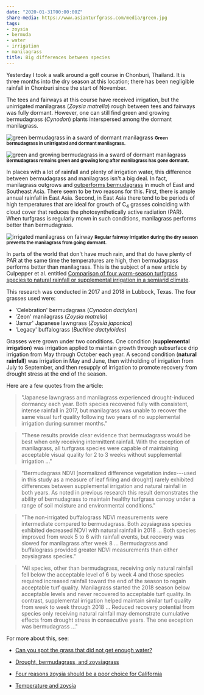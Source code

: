 ```yaml
---
date: "2020-01-31T00:00:00Z"
share-media: https://www.asianturfgrass.com/media/green.jpg
tags:
- zoysia
- bermuda
- water
- irrigation
- manilagrass
title: Big differences between species
---
```


Yesterday I took a walk around a golf course in Chonburi, Thailand. It is three months into the dry season at this location; there has been negligible rainfall in Chonburi since the start of November. 

The tees and fairways at this course have received irrigation, but the unirrigated manilagrass (*Zoysia matrella*) rough between tees and fairways was fully dormant. However, one can still find green and growing bermudagrass (*Cynodon*) plants interspersed among the dormant manilagrass.

![green bermudagrass in a sward of dormant manilagrass](/media/green.jpg)
<small><strong>Green bermudagrass in unirrigated and dormant manilagrass.</strong></small>

![green and growing bermudagrass in a sward of dormant manilagrass](/media/green_and_growing.jpg)
<small><strong>Bermudagrass remains green and growing long after manilagrass has gone dormant.</strong></small>

In places with a lot of rainfall and plenty of irrigation water, this difference between bermudagrass and manilagrass isn't a big deal. In fact, manilagrass outgrows and [outperforms bermudagrass](http://www.files.asianturfgrass.com/201305_manilagrass_links_turf.pdf) in much of East and Southeast Asia. There seem to be two reasons for this. First, there is ample annual rainfall in East Asia. Second, in East Asia there tend to be periods of high temperatures that are ideal for growth of C<sub>4</sub> grasses coinciding with cloud cover that reduces the photosynthetically active radiation (PAR). When turfgrass is regularly mown in such conditions, manilagrass performs better than bermudagrass.

![irrigated manilagrass on fairway](/media/irrigated_fairway.jpg)
<small><strong>Regular fairway irrigation during the dry season prevents the manilagrass from going dormant.</strong></small>

In parts of the world that don't have much rain, and that do have plenty of PAR at the same time the temperatures are high, then bermudagrass performs better than manilagrass. This is the subject of a new article by Culpepper et al. entitled  [Comparison of four warm-season turfgrass species to natural rainfall or supplemental irrigation in a semiarid climate](https://doi.org/10.1002/agg2.20011).

This research was conducted in 2017 and 2018 in Lubbock, Texas. The four grasses used were:

* 'Celebration' bermudagrass (*Cynodon dactylon*)
* 'Zeon' manilagrass (*Zoysia matrella*)
* 'Jamur' Japanese lawngrass (*Zoysia japonica*)
* 'Legacy' buffalograss (*Buchloe dactyloides*)

Grasses were grown under two conditions. One condition (**supplemental irrigation**) was irrigation applied to maintain growth through subsurface drip irrigation from May through October each year. A second condition (**natural rainfall**) was irrigation in May and June, then withholding of irrigation from July to September, and then resupply of irrigation to promote recovery from drought stress at the end of the season.

Here are a few quotes from the article:

> "Japanese lawngrass and manilagrass experienced drought-induced dormancy each year. Both species recovered fully with consistent, intense rainfall in 2017, but manilagrass was unable to recover the same visual turf quality following two years of no supplemental irrigation during summer months."

> "These results provide clear evidence that bermudagrass would be best when only receiving intermittent rainfall. With the exception of manilagrass, all turfgrass species were capable of maintaining acceptable visual quality for 2 to 3 weeks without supplemental irrigation ..."

> "Bermudagrass NDVI [normalized difference vegetation index---used in this study as a measure of leaf firing and drought] rarely exhibited differences between supplemental irrigation and natural rainfall in both years. As noted in previous research this result demonstrates the ability of bermudagrass to maintain healthy turfgrass canopy under a range of soil moisture and environmental conditions."

> "The non-irrigated buffalograss NDVI measurements were intermediate compared to bermudagrass. Both zoysiagrass species exhibited decreased NDVI with natural rainfall in 2018 ... Both species improved from week 5 to 6 with rainfall events, but recovery was slowed for manilagrass after week 8 ... Bermudagrass and buffalograss provided greater NDVI measurements than either zoysiagrass species." 

> "All species, other than bermudagrass, receiving only natural rainfall fell below the acceptable level of 6 by week 4 and those species required increased rainfall toward the end of the season to regain acceptable turf quality. Manilagrass started the 2018 season below acceptable levels and never recovered to acceptable turf quality. In contrast, supplemental irrigation helped maintain similar turf quality from week to week through 2018 ... Reduced recovery potential from species only receiving natural rainfall may demonstrate cumulative effects from drought stress in consecutive years. The one exception was bermudagrass ..."

For more about this, see:

* [Can you spot the grass that did not get enough water?](https://www.asianturfgrass.com/2019-01-21-can-you-spot-the-grass/)

* [Drought, bermudagrass, and zoysiagrass](https://www.asianturfgrass.com/2018-10-15-drought-bermudagrass-zoysiagrass/)

* [Four reasons zoysia should be a poor choice for California](https://www.asianturfgrass.com/2018-10-15-four-reasons-zoysia-poor-choice-california/)

* [Temperature and zoysia](https://www.asianturfgrass.com/2018-07-23-temperature-and-zoysia/)


